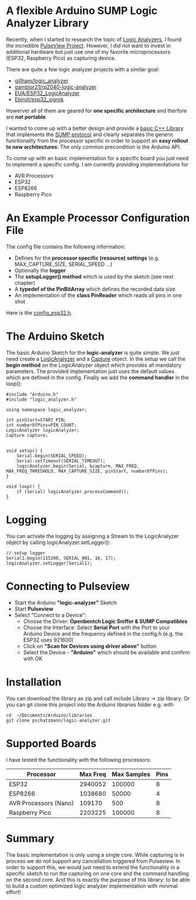 # A flexible Arduino SUMP Logic Analyzer Library

Recently, when I started to research the topic of [Logic Analyzers](https://en.wikipedia.org/wiki/Logic_analyzer), I found the incredible [PulseView Project](https://sigrok.org/wiki/PulseView). However, I did not want to invest in additional hardware but just use one of my favorite microprocessors (ESP32, Raspberry Pico) as capturing device.

There are quite a few logic analyzer projects with a similar goal:

- [gillham/logic_analyzer](https://github.com/gillham/logic_analyzer)
- [gamblor21/rp2040-logic-analyzer](https://github.com/gamblor21/rp2040-logic-analyzer)
- [EUA/ESP32_LogicAnalyzer](https://github.com/EUA/ESP32_LogicAnalyzer)
- [Ebiroll/esp32_sigrok](https://github.com/Ebiroll/esp32_sigrok)

Howerver all of them are geared for __one specific architecture__ and therfore are __not portable__.

I wanted to come up with a better design and provide a [basic C++ Library](https://pschatzmann.github.io/logic-analyzer/html/annotated.html) that implements the [SUMP protocol](https://www.sump.org/projects/analyzer/protocol/) and clearly separates the generic functionality from the processor specific in order to support an __easy rollout to new architectures__: The only common precondition is the Arduino API. 

To come up with an basic implementation for a specific board you just need to implement a specific config. I am currently providing implementations for

- AVR Processors
- ESP32
- ESP8266
- Raspberry Pico

# An Example Processor Configuration File

The config file contains the following information: 

- Defines for the __processor specific (resource) settings__ (e.g. MAX_CAPTURE_SIZE, SERIAL_SPEED ...)
- Optionally the __logger__
- The __setupLogger() method__ which is used by the sketch (see next chapter)
- A __typedef of the PinBitArray__ which defines the recorded data size
- An implementation of the __class PinReader__ which reads all pins in one shot 

Here is the [config_esp32.h](https://github.com/pschatzmann/logic-analyzer/blob/main/src/config_esp32.h).


# The Arduino Sketch

The basic Arduino Sketch for the __logic-analyzer__ is quite simple. We just need create a [LogicAnalyzer](https://pschatzmann.github.io/logic-analyzer/html/classlogic__analyzer_1_1_logic_analyzer.html) and a [Capture](https://pschatzmann.github.io/logic-analyzer/html/classlogic__analyzer_1_1_capture.html) object.
In the setup we call the __begin method__ on the LogicAnalyzer object which provides all mandatory parameters. The provided implementation just uses the default values which are defined in the config.
Finally we add the __command handler__ in the loop():


```
#include "Arduino.h"
#include "logic_analyzer.h"

using namespace logic_analyzer;  

int pinStart=START_PIN;
int numberOfPins=PIN_COUNT;
LogicAnalyzer logicAnalyzer;
Capture capture;


void setup() {
    Serial.begin(SERIAL_SPEED);  
    Serial.setTimeout(SERIAL_TIMEOUT);
    logicAnalyzer.begin(Serial, &capture, MAX_FREQ, MAX_FREQ_THRESHOLD, MAX_CAPTURE_SIZE, pinStart, numberOfPins);
}

void loop() {
    if (Serial) logicAnalyzer.processCommand();
}
```

# Logging

You can actvate the logging by assigning a Stream to the LogicAnalyzer object by calling logicAnalyzer.setLogger():
```
// setup logger
Serial1.begin(115200, SERIAL_8N1, 16, 17);
logicAnalyzer.setLogger(Serial1);
```


# Connecting to Pulseview

- Start the Arduino __"logic-analyzer"__ Sketch
- Start __Pulseview__
- Select "Connect to a Device":
    - Choose the Driver: __Openbentch Logic Sniffer & SUMP Compatibles__
    - Choose the Interface: Select __Serial Port__ with the Port to your Arduino Device and the frequency defined in the config<Device>.h (e.g. the ESP32 uses 921600)
    - Click on __"Scan for Devices using driver above"__ button
    - Select the Device - __"Arduino"__ which should be available and confirm with OK


# Installation

You can download the library as zip and call include Library -> zip library. Or you can git clone this project into the Arduino libraries folder e.g. with
```
cd  ~/Documents/Arduino/libraries
git clone pschatzmann/logic-analyzer.git
```


# Supported Boards

I have tested the functionality with the following processors:

|Processor               | Max Freq  | Max Samples | Pins |
|------------------------|-----------|-------------|------|
|ESP32                   |   2940052 |      100000 |    8 |
|ESP8266                 |   1038680 |       50000 |    4 |
|AVR Processors (Nano)   |    109170 |         500 |    8 |
|Raspberry Pico          |   2203225 |      100000 |    8 |


# Summary

The basic implementation is only using a single core. While capturing is in process we do not support any cancellation triggered from Pulseview. In order to support this, we would just need to extend the functionality in a specific sketch to run the capturing on one core and the command handling on the second core. And this is exactly the purpose of this library: to be able to build a custom optimized logic analyzer implementation with minimal effort!
